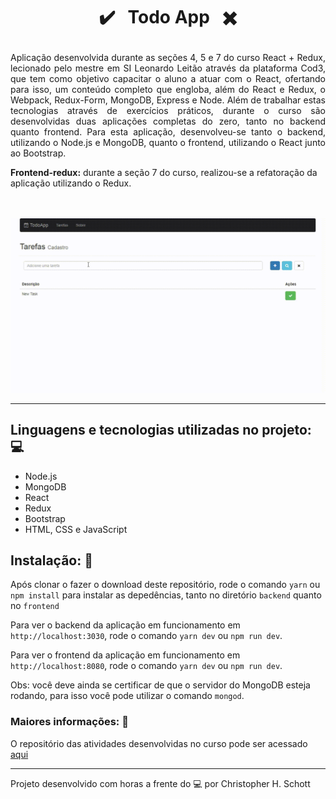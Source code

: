 # <p align="center"> :heavy_check_mark: &nbsp; Todo App &nbsp; :heavy_multiplication_x: </p>

<p align="justify">
Aplicação desenvolvida durante as seções 4, 5 e 7 do curso React + Redux, lecionado pelo mestre em SI Leonardo Leitão através da plataforma Cod3, que tem como objetivo capacitar o aluno a atuar com o React, ofertando para isso, um conteúdo completo que engloba, além do React e Redux, o Webpack, Redux-Form, MongoDB, Express e Node. Além de trabalhar estas tecnologias através de exercícios práticos, durante o curso são desenvolvidas duas aplicações completas do zero, tanto no backend quanto frontend.
Para esta aplicação, desenvolveu-se tanto o backend, utilizando o Node.js e MongoDB, quanto o frontend, utilizando o React junto ao Bootstrap.
  
<b>Frontend-redux:</b> durante a seção 7 do curso, realizou-se a refatoração da aplicação utilizando o Redux.
</p> <br /> <br />

<div align="center">
  <img src="https://github.com/ChristopherHauschild/curso-react-redux/blob/master/todo-app/TDAPP.gif?raw=true" width="900px" />
</div>

<hr>

## Linguagens e tecnologias utilizadas no projeto: :computer:
<ul>
  <li>Node.js</li>
  <li>MongoDB</li>
  <li>React</li>
  <li>Redux</li>
  <li>Bootstrap</li>
  <li>HTML, CSS e JavaScript</li>
</ul>

## Instalação: :rocket:

Após clonar o fazer o download deste repositório, rode o comando `yarn` ou `npm install` para instalar as depedências, tanto no diretório `backend` quanto no `frontend`

Para ver o backend da aplicação em funcionamento em `http://localhost:3030`, rode o comando `yarn dev` ou `npm run dev`.

Para ver o frontend da aplicação em funcionamento em `http://localhost:8080`, rode o comando `yarn dev` ou `npm run dev`.

Obs: você deve ainda se certificar de que o servidor do MongoDB esteja rodando, para isso você pode utilizar o comando `mongod`.

### Maiores informações: :pencil:

O repositório das atividades desenvolvidas no curso pode ser acessado <a href="https://github.com/ChristopherHauschild/curso-react-redux">aqui</a>

<hr>

Projeto desenvolvido com horas a frente do :computer: por Christopher H. Schott
